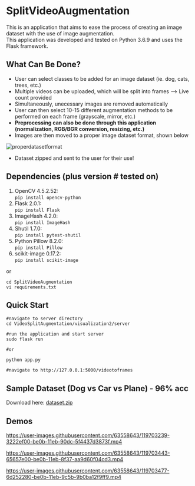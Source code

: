 # SplitVideoAugmentation


This is an application that aims to ease the process of creating an image dataset with the use of image augmentation.\
This application was developed and tested on Python 3.6.9 and uses the Flask framework.


## What Can Be Done?
*   User can select classes to be added for an image dataset (ie. dog, cats, trees, etc.)
*   Multiple videos can be uploaded, which will be split into frames --> Live count provided
*   Simultaneously, unecessary images are removed automatically
*   User can then select 10-15 different augmentation methods to be performed on each frame (grayscale, mirror, etc.)
*   **Preprocessing can also be done through this application (normalization, RGB/BGR conversion, resizing, etc.)**
*   Images are then moved to a proper image dataset format, shown below

![properdatasetformat](https://user-images.githubusercontent.com/63558643/119702393-44e8f400-be0a-11eb-8947-43d7b7d9845f.png)


*   Dataset zipped and sent to the user for their use!

## Dependencies (plus version # tested on)
1. OpenCV 4.5.2.52:\
 `pip install opencv-python`
2. Flask 2.0.1:\
 `pip install Flask`
3. ImageHash 4.2.0:\
 `pip install ImageHash`
4. Shutil 1.7.0:\
 `pip install pytest-shutil`
5. Python Pillow 8.2.0:\
 `pip install Pillow`
6. scikit-image 0.17.2:\
 `pip install scikit-image`

or

```
cd SplitVideoAugmentation
vi requirements.txt
```

## Quick Start

```
#navigate to server directory
cd VideoSplitAugmentation/visualization2/server

#run the application and start server
sudo flask run

#or

python app.py

#navigate to http://127.0.0.1:5000/videotoframes
```

## Sample Dataset (Dog vs Car vs Plane) - 96% acc

Download here: [dataset.zip](https://github.com/Santript/SplitVideoAugmentation/files/6549346/dataset.zip)


## Demos


https://user-images.githubusercontent.com/63558643/119703239-3222ef00-be0b-11eb-90dc-5f4437d3873f.mp4

https://user-images.githubusercontent.com/63558643/119703443-65657e00-be0b-11eb-8f37-aa9d60f04cd3.mp4

https://user-images.githubusercontent.com/63558643/119703477-6d252280-be0b-11eb-9c5b-9b0ba12f9ff9.mp4
